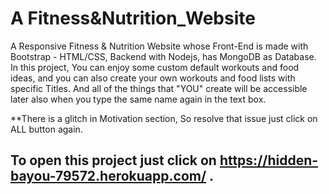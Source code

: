 # A Fitness&Nutrition_Website
A Responsive Fitness & Nutrition Website whose Front-End is made with Bootstrap - HTML/CSS, Backend with Nodejs, has MongoDB as Database. In this project, You can enjoy some custom default workouts and food ideas, and you can also create your own workouts and food lists with specific Titles. And all of the things that "YOU" create will be accessible later also when you type the same name again in the text box.

**There is a glitch in Motivation section, So resolve that issue just click on ALL button again. 
## To open this project just click on https://hidden-bayou-79572.herokuapp.com/ .
